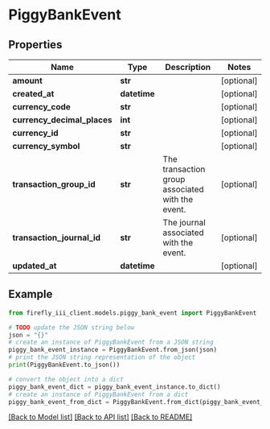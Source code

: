 # PiggyBankEvent


## Properties

Name | Type | Description | Notes
------------ | ------------- | ------------- | -------------
**amount** | **str** |  | [optional] 
**created_at** | **datetime** |  | [optional] 
**currency_code** | **str** |  | [optional] 
**currency_decimal_places** | **int** |  | [optional] 
**currency_id** | **str** |  | [optional] 
**currency_symbol** | **str** |  | [optional] 
**transaction_group_id** | **str** | The transaction group associated with the event. | [optional] 
**transaction_journal_id** | **str** | The journal associated with the event. | [optional] 
**updated_at** | **datetime** |  | [optional] 

## Example

```python
from firefly_iii_client.models.piggy_bank_event import PiggyBankEvent

# TODO update the JSON string below
json = "{}"
# create an instance of PiggyBankEvent from a JSON string
piggy_bank_event_instance = PiggyBankEvent.from_json(json)
# print the JSON string representation of the object
print(PiggyBankEvent.to_json())

# convert the object into a dict
piggy_bank_event_dict = piggy_bank_event_instance.to_dict()
# create an instance of PiggyBankEvent from a dict
piggy_bank_event_from_dict = PiggyBankEvent.from_dict(piggy_bank_event_dict)
```
[[Back to Model list]](../README.md#documentation-for-models) [[Back to API list]](../README.md#documentation-for-api-endpoints) [[Back to README]](../README.md)


